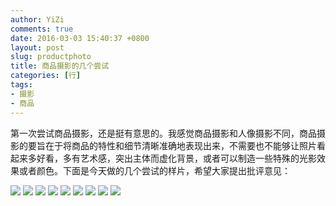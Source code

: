 ```yaml
---
author: YiZi
comments: true
date: 2016-03-03 15:40:37 +0800
layout: post
slug: productphoto
title: 商品摄影的几个尝试
categories: [行]
tags:
- 摄影
- 商品
---
```

第一次尝试商品摄影，还是挺有意思的。我感觉商品摄影和人像摄影不同，商品摄影的要旨在于将商品的特性和细节清晰准确地表现出来，不需要也不能够让照片看起来多好看，多有艺术感，突出主体而虚化背景，或者可以制造一些特殊的光影效果或者颜色。下面是今天做的几个尝试的样片，希望大家提出批评意见：

![](/public/images/product/8.jpg)
![](/public/images/product/9.jpg)
![](/public/images/product/10.jpg)
![](/public/images/product/2.jpg)
![](/public/images/product/3.jpg)
![](/public/images/product/4.jpg)
![](/public/images/product/5.jpg)
![](/public/images/product/6.jpg)
![](/public/images/product/7.jpg)

